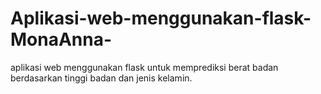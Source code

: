 # Aplikasi-web-menggunakan-flask-MonaAnna-
aplikasi web menggunakan flask untuk memprediksi berat badan berdasarkan tinggi badan dan jenis kelamin.
